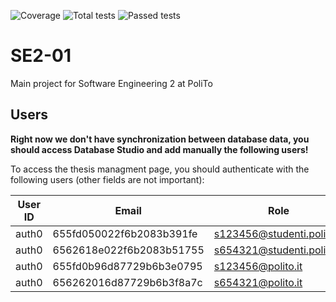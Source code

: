 ![Coverage](https://img.shields.io/badge/Coverage-42.07%25-red)
![Total tests](https://img.shields.io/badge/Total%20tests-104-green)
![Passed tests](https://img.shields.io/badge/Passed%20tests-2-red)

# SE2-01

Main project for Software Engineering 2 at PoliTo

## Users

**Right now we don't have synchronization between database data, you should access Database Studio and add manually the following users!**

To access the thesis managment page, you should authenticate with the following users (other fields are not important):

| User ID                        | Email                      | Role    |
| ------------------------------ | -------------------------- | ------- |
| auth0|655fd050022f6b2083b391fe | s123456@studenti.polito.it | student |
| auth0|6562618e022f6b2083b51755 | s654321@studenti.polito.it | student |
| auth0|655fd0b96d87729b6b3e0795 | s123456@polito.it          | teacher |
| auth0|656262016d87729b6b3f8a7c | s654321@polito.it          | teacher |
